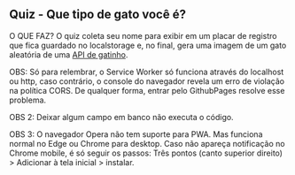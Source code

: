 ## Quiz - Que tipo de gato você é?

O QUE FAZ? O quiz coleta seu nome para exibir em um placar de registro que fica guardado no localstorage e, no final, gera uma imagem de um gato aleatória de uma <a href="https://thecatapi.com">API de gatinho</a>.
  
OBS: Só para relembrar, o Service Worker só funciona através do localhost ou http, caso contrário, o console do navegador revela um erro de violação na política CORS. De qualquer forma, entrar pelo GithubPages resolve esse problema.

OBS 2: Deixar algum campo em banco não executa o código. 

OBS 3: O navegador Opera não tem suporte para PWA. Mas funciona normal no Edge ou Chrome para desktop. Caso não apareça notificação no Chrome mobile, é só seguir os passos: Três pontos (canto superior direito) > Adicionar à tela inicial > instalar.
